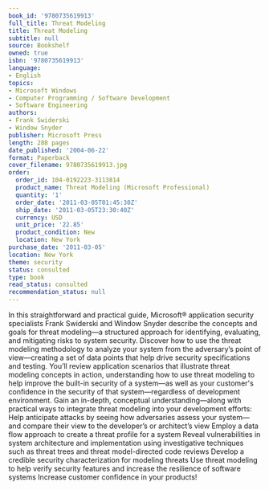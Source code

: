 ```yaml
---
book_id: '9780735619913'
full_title: Threat Modeling
title: Threat Modeling
subtitle: null
source: Bookshelf
owned: true
isbn: '9780735619913'
language:
- English
topics:
- Microsoft Windows
- Computer Programming / Software Development
- Software Engineering
authors:
- Frank Swiderski
- Window Snyder
publisher: Microsoft Press
length: 288 pages
date_published: '2004-06-22'
format: Paperback
cover_filename: 9780735619913.jpg
order:
  order_id: 104-0192223-3113814
  product_name: Threat Modeling (Microsoft Professional)
  quantity: '1'
  order_date: '2011-03-05T01:45:30Z'
  ship_date: '2011-03-05T23:30:40Z'
  currency: USD
  unit_price: '22.85'
  product_condition: New
  location: New York
purchase_date: '2011-03-05'
location: New York
theme: security
status: consulted
type: book
read_status: consulted
recommendation_status: null
---
```

In this straightforward and practical guide, Microsoft® application security specialists Frank Swiderski and Window Snyder describe the concepts and goals for threat modeling—a structured approach for identifying, evaluating, and mitigating risks to system security. Discover how to use the threat modeling methodology to analyze your system from the adversary’s point of view—creating a set of data points that help drive security specifications and testing. You’ll review application scenarios that illustrate threat modeling concepts in action, understanding how to use threat modeling to help improve the built-in security of a system—as well as your customer's confidence in the security of that system—regardless of development environment.
Gain an in-depth, conceptual understanding—along with practical ways to integrate threat modeling into your development efforts:
Help anticipate attacks by seeing how adversaries assess your system—and compare their view to the developer’s or architect’s view
Employ a data flow approach to create a threat profile for a system
Reveal vulnerabilities in system architecture and implementation using investigative techniques such as threat trees and threat model-directed code reviews
Develop a credible security characterization for modeling threats
Use threat modeling to help verify security features and increase the resilience of software systems
Increase customer confidence in your products!
